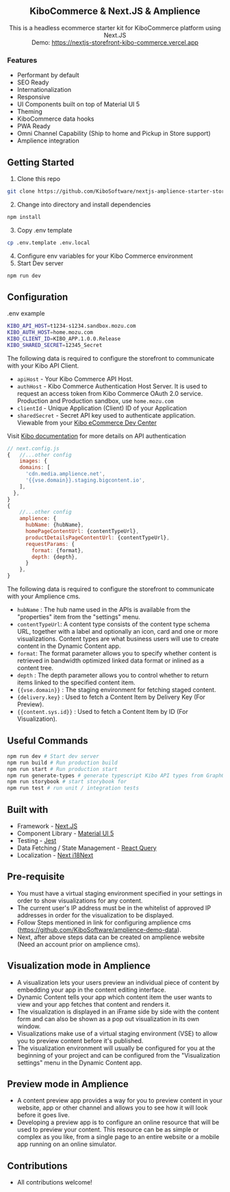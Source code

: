 <h2 align="center">KiboCommerce & Next.JS & Amplience</h2>

<p align="center">
This is a headless ecommerce starter kit for KiboCommerce platform using Next.JS <br>
Demo: <a href="https://nextjs-storefront-kibo-commerce.vercel.app">https://nextjs-storefront-kibo-commerce.vercel.app</a>

</p>

### Features

- Performant by default
- SEO Ready
- Internationalization
- Responsive
- UI Components built on top of Material UI 5
- Theming
- KiboCommerce data hooks
- PWA Ready
- Omni Channel Capability (Ship to home and Pickup in Store support)
- Amplience integration

## Getting Started

1. Clone this repo

```bash
git clone https://github.com/KiboSoftware/nextjs-amplience-starter-storefront.git
```

2. Change into directory and install dependencies

```bash
npm install
```

3. Copy .env template

```bash
cp .env.template .env.local
```

4. Configure env variables for your Kibo Commerce environment
5. Start Dev server

```bash
npm run dev
```

## Configuration

.env example

```bash
KIBO_API_HOST=t1234-s1234.sandbox.mozu.com
KIBO_AUTH_HOST=home.mozu.com
KIBO_CLIENT_ID=KIBO_APP.1.0.0.Release
KIBO_SHARED_SECRET=12345_Secret
```

The following data is required to configure the storefront to communicate with your Kibo API Client.

- `apiHost` - Your Kibo Commerce API Host.
- `authHost` - Kibo Commerce Authentication Host Server. It is used to request an access token from Kibo Commerce OAuth 2.0 service. Production and Production sandbox, use `home.mozu.com`
- `clientId` - Unique Application (Client) ID of your Application
- `sharedSecret` - Secret API key used to authenticate application. Viewable from your [Kibo eCommerce Dev Center](https://mozu.com/login)

Visit [Kibo documentation](https://docs.kibocommerce.com/help) for more details on API authentication

```javascript
// next.config.js
{   //...other config
    images: {
    domains: [
      'cdn.media.amplience.net',
      '{{vse.domain}}.staging.bigcontent.io',
    ],
  },
}
{
    //...other config
    amplience: {
      hubName: {hubName},
      homePageContentUrl: {contentTypeUrl},
      productDetailsPageContentUrl: {contentTypeUrl},
      requestParams: {
        format: {format},
        depth: {depth},
      }
    },
}
```

The following data is required to configure the storefront to communicate with your Amplience cms.

- `hubName` : The hub name used in the APIs is available from the "properties" item from the "settings" menu.
- `contentTypeUrl`: A content type consists of the content type schema URL, together with a label and optionally an icon, card and one or more visualizations. Content types are what business users will use to create content in the Dynamic Content app.
- `format`: The format parameter allows you to specify whether content is retrieved in bandwidth optimized linked data format or inlined as a content tree.
- `depth` : The depth parameter allows you to control whether to return items linked to the specified content item.
- `{{vse.domain}}` : The staging environment for fetching staged content.
- `{delivery.key}` : Used to fetch a Content Item by Delivery Key (For Preview).
- `{{content.sys.id}}` : Used to fetch a Content Item by ID (For Visualization).

## Useful Commands

```bash
npm run dev # Start dev server
npm run build # Run production build
npm run start # Run production start
npm run generate-types # generate typescript Kibo API types from GraphQL Schema
npm run storybook # start storybook for
npm run test # run unit / integration tests
```

## Built with

- Framework - [Next.JS](https://nextjs.org/docs)
- Component Library - [Material UI 5](https://mui.com/material-ui/getting-started/overview/)
- Testing - [Jest](https://jestjs.io/docs/getting-started)
- Data Fetching / State Management - [React Query](https://react-query-v3.tanstack.com/overview)
- Localization - [Next i18Next](https://github.com/i18next/next-i18next)

## Pre-requisite

- You must have a virtual staging environment specified in your settings in order to show visualizations for any content.
- The current user's IP address must be in the whitelist of approved IP addresses in order for the visualization to be displayed.
- Follow Steps mentioned in link for configuring amplience cms (https://github.com/KiboSoftware/amplience-demo-data).
- Next, after above steps data can be created on amplience website (Need an account prior on amplience cms).

## Visualization mode in Amplience

- A visualization lets your users preview an individual piece of content by embedding your app in the content editing interface.
- Dynamic Content tells your app which content item the user wants to view and your app fetches that content and renders it.
- The visualization is displayed in an iFrame side by side with the content form and can also be shown as a pop out visualization in its own window.
- Visualizations make use of a virtual staging environment (VSE) to allow you to preview content before it's published.
- The visualization environment will usually be configured for you at the beginning of your project and can be configured from the "Visualization settings" menu in the Dynamic Content app.

## Preview mode in Amplience

- A content preview app provides a way for you to preview content in your website, app or other channel and allows you to see how it will look before it goes live.
- Developing a preview app is to configure an online resource that will be used to preview your content. This resource can be as simple or complex as you like, from a single page to an entire website or a mobile app running on an online simulator.

## Contributions

- All contributions welcome!
